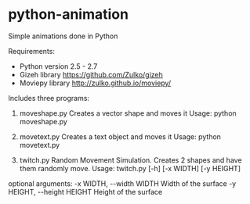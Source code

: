 # python-animation
Simple animations done in Python

Requirements:
- Python version 2.5 - 2.7
- Gizeh library     https://github.com/Zulko/gizeh
- Moviepy library   http://zulko.github.io/moviepy/

Includes three programs:

1. moveshape.py
Creates a vector shape and moves it
Usage: python moveshape.py

2. movetext.py
Creates a text object and moves it
Usage: python movetext.py

3. twitch.py
Random Movement Simulation. Creates 2 shapes and have them randomly move.
Usage: twitch.py [-h] [-x WIDTH] [-y HEIGHT]

optional arguments:
  -x WIDTH, --width WIDTH
                        Width of the surface
  -y HEIGHT, --height HEIGHT
                        Height of the surface
